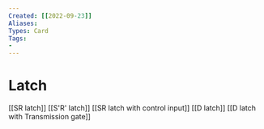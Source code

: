 ```yaml
---
Created: [[2022-09-23]]
Aliases: 
Types: Card
Tags: 
- 
---
```

# Latch
[[SR latch]]
[[S'R' latch]]
[[SR latch with control input]]
[[D latch]]
[[D latch with Transmission gate]]
